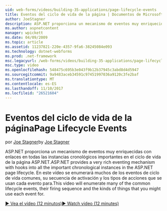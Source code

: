 ```yaml
---
uid: web-forms/videos/building-35-applications/page-lifecycle-events
title: Eventos del ciclo de vida de la página | Documentos de Microsoft
author: JoeStagner
description: ASP.NET proporciona un mecanismo de eventos muy enriquecidas con enlaces en todas las instancias cronológicos importantes en el ciclo de vida de la página ASP.NET. Este vídeo le enum...
ms.author: aspnetcontent
manager: wpickett
ms.date: 04/09/2009
ms.topic: article
ms.assetid: 11237821-220e-4357-9fa6-38245084e093
ms.technology: dotnet-webforms
ms.prod: .net-framework
msc.legacyurl: /web-forms/videos/building-35-applications/page-lifecycle-events
msc.type: video
ms.openlocfilehash: 548475c695b3e043f9b12b37945c3abd8d4d5947
ms.sourcegitcommit: 9a9483aceb34591c97451997036a9120c3fe2baf
ms.translationtype: MT
ms.contentlocale: es-ES
ms.lasthandoff: 11/10/2017
ms.locfileid: "26521604"
---
```

<a name="page-lifecycle-events"></a><span data-ttu-id="dbc90-104">Eventos del ciclo de vida de la página</span><span class="sxs-lookup"><span data-stu-id="dbc90-104">Page Lifecycle Events</span></span>
====================
<span data-ttu-id="dbc90-105">por [Joe Stagner](https://github.com/JoeStagner)</span><span class="sxs-lookup"><span data-stu-id="dbc90-105">by [Joe Stagner](https://github.com/JoeStagner)</span></span>

<span data-ttu-id="dbc90-106">ASP.NET proporciona un mecanismo de eventos muy enriquecidas con enlaces en todas las instancias cronológicos importantes en el ciclo de vida de la página ASP.NET.</span><span class="sxs-lookup"><span data-stu-id="dbc90-106">ASP.NET provides a very rich eventing mechanism with hooks into all the important chronological instances in the ASP.NET page lifecycle.</span></span> <span data-ttu-id="dbc90-107">En este vídeo se enumerará muchos de los eventos de ciclo de vida comunes, su secuencia de activación y los tipos de acciones que se usan cada evento para.</span><span class="sxs-lookup"><span data-stu-id="dbc90-107">This video will enumerate many of the common lifecycle events, their firing sequence and the kinds of things that you might use each event for.</span></span>

[<span data-ttu-id="dbc90-108">&#9654; Vea el vídeo (12 minutos)</span><span class="sxs-lookup"><span data-stu-id="dbc90-108">&#9654; Watch video (12 minutes)</span></span>](https://channel9.msdn.com/Blogs/ASP-NET-Site-Videos/page-lifecycle-events)
